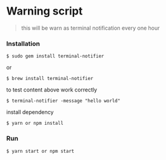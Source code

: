# Warning script
> this will be warn as terminal notification every one hour

### Installation

```$ sudo gem install terminal-notifier```

or

```$ brew install terminal-notifier ```

to test content above work correctly

```$ terminal-notifier -message "hello world"```

install dependency

```$ yarn or npm install```

### Run

```$ yarn start or npm start```
